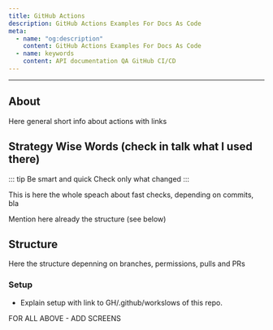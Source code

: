 ```yaml
---
title: GitHub Actions
description: GitHub Actions Examples For Docs As Code
meta:
  - name: "og:description"
    content: GitHub Actions Examples For Docs As Code
  - name: keywords
    content: API documentation QA GitHub CI/CD
---
```


<Important />
<KeyPoint/>

---

## About

Here general short info about actions with links

## Strategy Wise Words (check in talk what I used there)

::: tip
Be smart and quick
Check only what changed
:::

This is here the whole speach about fast checks, depending on commits, bla

Mention here already the structure (see below)

## Structure

Here the structure depenning on branches, permissions, pulls and PRs

### Setup

- Explain setup with link to GH/.github/workslows of this repo.

FOR ALL ABOVE - ADD SCREENS
